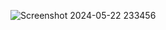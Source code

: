 
![Screenshot 2024-05-22 233456](https://github.com/Harikareddyganta/BookStore/assets/110345925/a3124e46-ef43-4e1c-ab75-e1075f14a72d)
